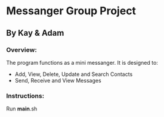 # Messanger Group Project
## By Kay & Adam
### Overview: 
The program functions as a mini messanger. It is designed to: 
- Add, View, Delete, Update and Search Contacts
- Send, Receive and View Messages
### Instructions:
Run __main__.sh